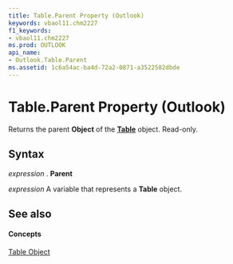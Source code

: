 ```yaml
---
title: Table.Parent Property (Outlook)
keywords: vbaol11.chm2227
f1_keywords:
- vbaol11.chm2227
ms.prod: OUTLOOK
api_name:
- Outlook.Table.Parent
ms.assetid: 1c6a54ac-ba4d-72a2-0871-a3522582dbde
---
```



# Table.Parent Property (Outlook)

Returns the parent  **Object** of the **[Table](table-object-outlook.md)** object. Read-only.


## Syntax

 _expression_ . **Parent**

 _expression_ A variable that represents a **Table** object.


## See also


#### Concepts


[Table Object](table-object-outlook.md)

